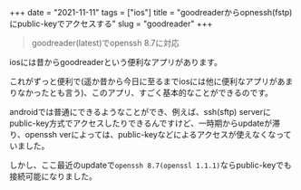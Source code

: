 +++
date = "2021-11-11"
tags = ["ios"]
title = "goodreaderからopnessh(fstp)にpublic-keyでアクセスする"
slug = "goodreader"
+++

> goodreader(latest)でopenssh 8.7に対応

iosには昔からgoodreaderという便利なアプリがあります。

これがずっと便利で(遥か昔から今日に至るまでiosには他に便利なアプリがあまりなかったとも言う)、このアプリ、すごく基本的なことができるのです。

androidでは普通にできるようなことができ、例えば、ssh(sftp) serverにpublic-key方式でアクセスしたりできるんですけど、一時期からupdateが滞り、openssh verによっては、public-keyなどによるアクセスが使えなくなっていました。

しかし、ここ最近のupdateで`openssh 8.7(openssl 1.1.1)`ならpublic-keyでも接続可能になりました。

